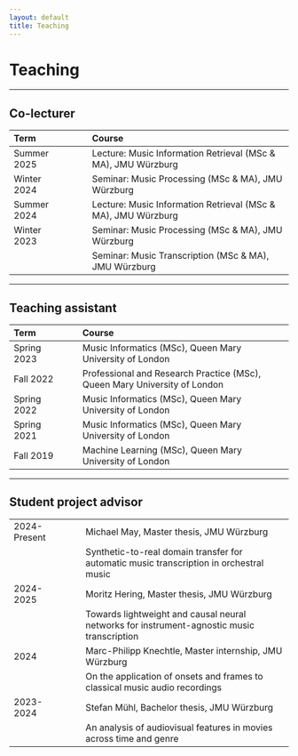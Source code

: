 ```yaml
---
layout: default
title: Teaching
---
```


# Teaching

---

## Co-lecturer

| Term          |                           | Course |
|:------------- |:------------------------- |:----- |
| Summer 2025   | &nbsp;&nbsp;&nbsp;&nbsp;  | Lecture: Music Information Retrieval (MSc & MA), JMU Würzburg |
| Winter 2024   | &nbsp;&nbsp;&nbsp;&nbsp;  | Seminar: Music Processing (MSc & MA), JMU Würzburg |
| Summer 2024   | &nbsp;&nbsp;&nbsp;&nbsp;  | Lecture: Music Information Retrieval (MSc & MA), JMU Würzburg |
| Winter 2023   | &nbsp;&nbsp;&nbsp;&nbsp;  | Seminar: Music Processing (MSc & MA), JMU Würzburg |
|               | &nbsp;&nbsp;&nbsp;&nbsp;  | Seminar: Music Transcription (MSc & MA), JMU Würzburg |

---

## Teaching assistant

| Term          |                           | Course |
|:------------- |:------------------------- |:----- |
| Spring 2023   | &nbsp;&nbsp;&nbsp;&nbsp;  | Music Informatics (MSc), Queen Mary University of London |
| Fall 2022     | &nbsp;&nbsp;&nbsp;&nbsp;  | Professional and Research Practice (MSc), Queen Mary University of London |
| Spring 2022   | &nbsp;&nbsp;&nbsp;&nbsp;  | Music Informatics (MSc), Queen Mary University of London |
| Spring 2021   | &nbsp;&nbsp;&nbsp;&nbsp;  | Music Informatics (MSc), Queen Mary University of London |
| Fall 2019     | &nbsp;&nbsp;&nbsp;&nbsp;  | Machine Learning (MSc), Queen Mary University of London |

---

## Student project advisor

|                   |                           |       |
|:----------------- |:------------------------- |:----- |
| 2024-Present   | &nbsp;&nbsp;&nbsp;&nbsp;  | Michael May, Master thesis, JMU Würzburg |
|                   | &nbsp;&nbsp;&nbsp;&nbsp;  | Synthetic-to-real domain transfer for automatic music transcription in orchestral music |
| 2024-2025      | &nbsp;&nbsp;&nbsp;&nbsp;  | Moritz Hering, Master thesis, JMU Würzburg |
|                   | &nbsp;&nbsp;&nbsp;&nbsp;  | Towards lightweight and causal neural networks for instrument-agnostic music transcription |
| 2024              | &nbsp;&nbsp;&nbsp;&nbsp;  | Marc-Philipp Knechtle, Master internship, JMU Würzburg |
|                   | &nbsp;&nbsp;&nbsp;&nbsp;  | On the application of onsets and frames to classical music audio recordings |
| 2023-2024      | &nbsp;&nbsp;&nbsp;&nbsp;  | Stefan Mühl, Bachelor thesis, JMU Würzburg |
|                   | &nbsp;&nbsp;&nbsp;&nbsp;  | An analysis of audiovisual features in movies across time and genre |

